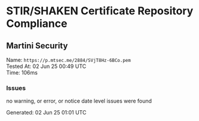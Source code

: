 # STIR/SHAKEN Certificate Repository Compliance

## Martini Security

Name: `https://p.mtsec.me/2884/SVjT8Hz-6BCo.pem`\
Tested At: 02 Jun 25 00:49 UTC\
Time: 106ms

### Issues

no warning, or error, or notice date level issues were found

Generated: 02 Jun 25 01:01 UTC
